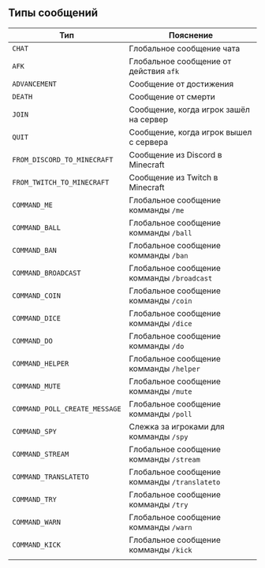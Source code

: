 ## Типы сообщений

| Тип                           | Пояснение                                    |
|-------------------------------|----------------------------------------------|
| `CHAT`                        | Глобальное сообщение чата                    |
| `AFK`                         | Глобальное сообщение от действия `afk`       |
| `ADVANCEMENT `                | Сообщение от достижения                      |
| `DEATH`                       | Сообщение от смерти                          |
| `JOIN`                        | Сообщение, когда игрок зашёл на сервер       |
| `QUIT`                        | Сообщение, когда игрок вышел с сервера       |
| `FROM_DISCORD_TO_MINECRAFT`   | Сообщение из Discord в Minecraft             |
| `FROM_TWITCH_TO_MINECRAFT`    | Сообщение из Twitch в Minecraft              |
| `COMMAND_ME`                  | Глобальное сообщение комманды `/me`          |
| `COMMAND_BALL`                | Глобальное сообщение комманды `/ball`        |
| `COMMAND_BAN`                 | Глобальное сообщение комманды `/ban`         |
| `COMMAND_BROADCAST`           | Глобальное сообщение комманды `/broadcast`   |
| `COMMAND_COIN`                | Глобальное сообщение комманды `/coin`        |
| `COMMAND_DICE`                | Глобальное сообщение комманды `/dice`        |
| `COMMAND_DO`                  | Глобальное сообщение комманды `/do`          |
| `COMMAND_HELPER`              | Глобальное сообщение комманды `/helper`      |
| `COMMAND_MUTE`                | Глобальное сообщение комманды `/mute`        |
| `COMMAND_POLL_CREATE_MESSAGE` | Глобальное сообщение комманды `/poll`        |
| `COMMAND_SPY`                 | Слежка за игроками для комманды `/spy`       |
| `COMMAND_STREAM`              | Глобальное сообщение комманды `/stream`      |
| `COMMAND_TRANSLATETO`         | Глобальное сообщение комманды `/translateto` |
| `COMMAND_TRY`                 | Глобальное сообщение комманды `/try`         |
| `COMMAND_WARN`                | Глобальное сообщение комманды `/warn`        |
| `COMMAND_KICK`                | Глобальное сообщение комманды `/kick`        |
|                               |                                              |
